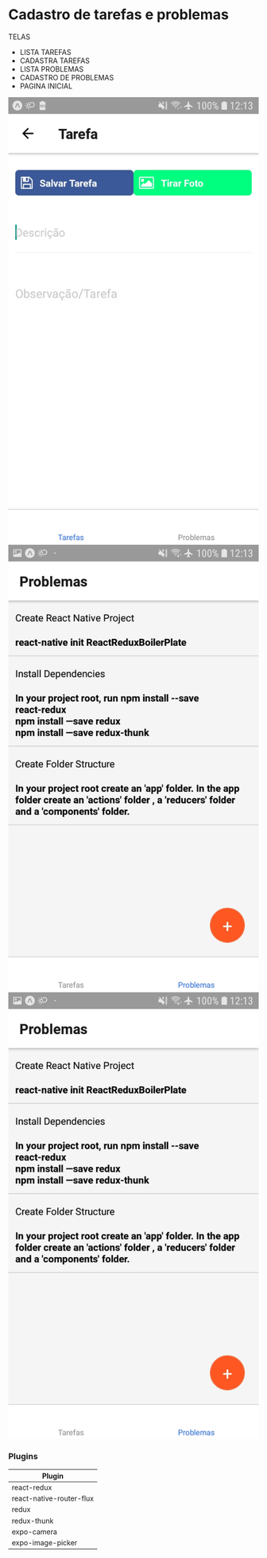 # Cadastro de tarefas e problemas

TELAS
  - LISTA TAREFAS
  - CADASTRA TAREFAS
  - LISTA PROBLEMAS
  - CADASTRO DE PROBLEMAS
  - PAGINA INICIAL

![imagem 1](https://github.com/mayander30/TrabalhoReactFinal-Tasks/blob/master/Screenshot_20190718-121334_Expo.jpg?raw=true)
![imagem 2](https://github.com/mayander30/TrabalhoReactFinal-Tasks/blob/master/Screenshot_20190718-121340_Expo%20(1).jpg?raw=true)
![imagem 3](https://github.com/mayander30/TrabalhoReactFinal-Tasks/blob/master/Screenshot_20190718-121340_Expo.jpg?raw=true)

### Plugins

| Plugin |
| ------ |
| react-redux | 
| react-native-router-flux | 
| redux |
| redux-thunk |
| expo-camera | 
| expo-image-picker |

